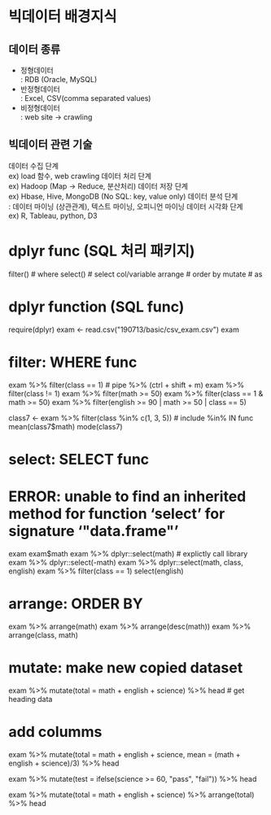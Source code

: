 # 빅데이터 배경지식
## 데이터 종류
* 정형데이터  
: RDB (Oracle, MySQL)
* 반정형데이터  
 : Excel, CSV(comma separated values)
* 비정형데이터  
: web site -> crawling

##  빅데이터 관련 기술
데이터 수집 단계  
ex) load 함수, web crawling
데이터 처리 단계  
ex) Hadoop (Map -> Reduce, 분산처리) 
데이터 저장 단계  
ex) Hbase, Hive, MongoDB (No SQL: key, value only)
데이터 분석 단계  
: 데이터 마이닝 (상관관계), 텍스트 마이닝, 오피니언 마이닝
데이터 시각화 단계  
ex) R, Tableau, python, D3

# dplyr func (SQL 처리 패키지)
filter()    # where
select()  # select col/variable
arrange # order by
mutate  # as


# dplyr function (SQL func)
require(dplyr)
exam <- read.csv("190713/basic/csv_exam.csv")
exam

# filter: WHERE func
exam %>% filter(class == 1) # pipe %>% (ctrl + shift + m)
exam %>% filter(class != 1)
exam %>% filter(math >= 50)
exam %>% filter(class == 1 & math >= 50)
exam %>% filter(english >= 90 | math >= 50 | class == 5)

class7 <- exam %>% filter(class %in% c(1, 3, 5)) # include %in% IN func
mean(class7$math)
mode(class7)

# select: SELECT func
# ERROR: unable to find an inherited method for function ‘select’ for signature ‘"data.frame"’
exam
exam$math
exam %>% dplyr::select(math) # explictly call library
exam %>% dplyr::select(-math)
exam %>% dplyr::select(math, class, english)
exam %>%
  filter(class == 1)
  select(english)

# arrange: ORDER BY
exam %>%  arrange(math)
exam %>%  arrange(desc(math))
exam %>%  arrange(class, math)

# mutate: make new copied dataset
exam %>%
  mutate(total = math + english + science) %>%
  head  # get heading data

# add columms
exam %>%
  mutate(total = math + english + science,
         mean = (math + english + science)/3) %>%
  head

exam %>%
  mutate(test = ifelse(science >= 60, "pass", "fail")) %>%
  head

exam %>%
  mutate(total = math + english + science) %>%
  arrange(total) %>%
  head
